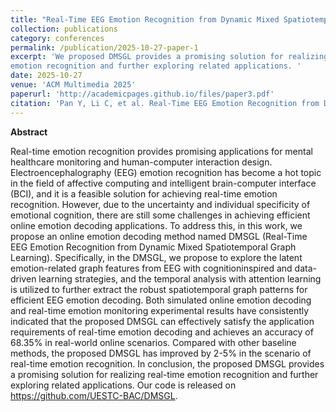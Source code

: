 ```yaml
---
title: "Real-Time EEG Emotion Recognition from Dynamic Mixed Spatiotemporal Graph Learning"
collection: publications
category: conferences
permalink: /publication/2025-10-27-paper-1
excerpt: 'We proposed DMSGL provides a promising solution for realizing real-time
emotion recognition and further exploring related applications. '
date: 2025-10-27
venue: 'ACM Multimedia 2025'
paperurl: 'http://academicpages.github.io/files/paper3.pdf'
citation: 'Pan Y, Li C, et al. Real-Time EEG Emotion Recognition from Dynamic Mixed Spatiotemporal Graph Learning. ACM Multimedia 2025.'
---
```


**Abstract**

Real-time emotion recognition provides promising applications for mental healthcare monitoring and human-computer interaction
design. Electroencephalography (EEG) emotion recognition has become a hot topic in the field of affective computing and intelligent brain-computer interface (BCI), and it is a feasible solution
for achieving real-time emotion recognition. However, due to the
uncertainty and individual specificity of emotional cognition, there
are still some challenges in achieving efficient online emotion decoding applications. To address this, in this work, we propose an
online emotion decoding method named DMSGL (Real-Time EEG
Emotion Recognition from Dynamic Mixed Spatiotemporal Graph
Learning). Specifically, in the DMSGL, we propose to explore the
latent emotion-related graph features from EEG with cognitioninspired and data-driven learning strategies, and the temporal analysis with attention learning is utilized to further extract the robust
spatiotemporal graph patterns for efficient EEG emotion decoding.
Both simulated online emotion decoding and real-time emotion
monitoring experimental results have consistently indicated that
the proposed DMSGL can effectively satisfy the application requirements of real-time emotion decoding and achieves an accuracy of 68.35% in real-world online scenarios. Compared with other baseline methods, the proposed DMSGL has improved by 2-5% in the
scenario of real-time emotion recognition. In conclusion, the proposed DMSGL provides a promising solution for realizing real-time
emotion recognition and further exploring related applications. Our
code is released on https://github.com/UESTC-BAC/DMSGL.
